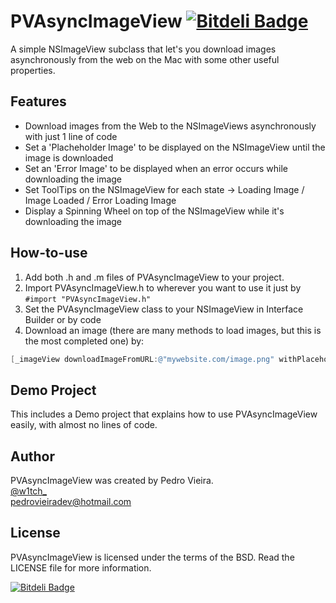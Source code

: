 PVAsyncImageView [![Bitdeli Badge](https://d2weczhvl823v0.cloudfront.net/pedrovieira7/pvasyncimageview/trend.png)](https://bitdeli.com/free "Bitdeli Badge")
================
A simple NSImageView subclass that let's you download images asynchronously from the web on the Mac with some other useful properties.

Features
----------------
* Download images from the Web to the NSImageViews asynchronously with just 1 line of code
* Set a 'Placheholder Image' to be displayed on the NSImageView until the image is downloaded
* Set an 'Error Image' to be displayed when an error occurs while downloading the image
* Set ToolTips on the NSImageView for each state -> Loading Image / Image Loaded / Error Loading Image
* Display a Spinning Wheel on top of the NSImageView while it's downloading the image

How-to-use
----------
1.  Add both .h and .m files of PVAsyncImageView to your project.
2.  Import PVAsyncImageView.h to wherever you want to use it just by `#import "PVAsyncImageView.h"`
3.  Set the PVAsyncImageView class to your NSImageView in Interface Builder or by code
4.  Download an image (there are many methods to load images, but this is the most completed one) by:

``` objective-c
[_imageView downloadImageFromURL:@"mywebsite.com/image.png" withPlaceholderImage:[NSImage imageNamed:@"loading_IMG"] errorImage:[NSImage imageNamed:@"error_IMG"] andDisplaySpinningWheel:YES];
```

Demo Project
----------
This includes a Demo project that explains how to use PVAsyncImageView easily, with almost no lines of code.

Author
----------------
PVAsyncImageView was created by Pedro Vieira.<br>
[@w1tch_](https://twitter.com/w1tch_)  
<a href="mailto:pedrovieiradev@hotmail.com?Subject=PVAsyncImageView">pedrovieiradev@hotmail.com</a>

License
----------------
PVAsyncImageView is licensed under the terms of the BSD. Read the LICENSE file for more information.


[![Bitdeli Badge](https://d2weczhvl823v0.cloudfront.net/pedrovieira7/pvasyncimageview/trend.png)](https://bitdeli.com/free "Bitdeli Badge")

